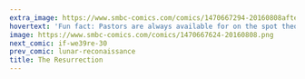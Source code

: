 ```yaml
---
extra_image: https://www.smbc-comics.com/comics/1470667294-20160808after.png
hovertext: 'Fun fact: Pastors are always available for on the spot theological discussions.'
image: https://www.smbc-comics.com/comics/1470667624-20160808.png
next_comic: if-we39re-30
prev_comic: lunar-reconaissance
title: The Resurrection
---
```


